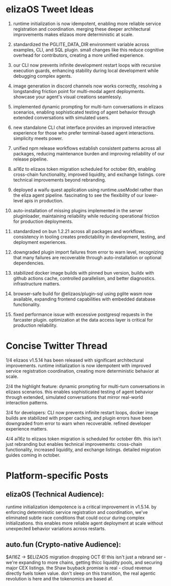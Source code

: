 # elizaOS Tweet Ideas

1. runtime initialization is now idempotent, enabling more reliable service registration and coordination. merging these deeper architectural improvements makes elizaos more deterministic at scale.

2. standardized the PGLITE_DATA_DIR environment variable across examples, CLI, and SQL plugin. small changes like this reduce cognitive overhead for contributors, creating a more unified experience.

3. our CLI now prevents infinite development restart loops with recursive execution guards, enhancing stability during local development while debugging complex agents.

4. image generation in discord channels now works correctly, resolving a longstanding friction point for multi-modal agent deployments. showcase your agent's visual creations seamlessly.

5. implemented dynamic prompting for multi-turn conversations in elizaos scenarios, enabling sophisticated testing of agent behavior through extended conversations with simulated users.

6. new standalone CLI chat interface provides an improved interactive experience for those who prefer terminal-based agent interactions. simplicity meets power.

7. unified npm release workflows establish consistent patterns across all packages, reducing maintenance burden and improving reliability of our release pipeline.

8. ai16z to elizaos token migration scheduled for october 6th, enabling cross-chain functionality, improved liquidity, and exchange listings. core technical improvements beyond rebranding.

9. deployed a waifu quest application using runtime.useModel rather than the eliza agent pipeline. fascinating to see the flexibility of our lower-level apis in production.

10. auto-installation of missing plugins implemented in the server pluginloader, maintaining reliability while reducing operational friction for production deployments.

11. standardized on bun 1.2.21 across all packages and workflows. consistency in tooling creates predictability in development, testing, and deployment experiences.

12. downgraded plugin import failures from error to warn level, recognizing that many failures are recoverable through auto-installation or optional dependencies.

13. stabilized docker image builds with pinned bun version, buildx with github actions cache, controlled parallelism, and better diagnostics. infrastructure matters.

14. browser-safe build for @elizaos/plugin-sql using pglite wasm now available, expanding frontend capabilities with embedded database functionality.

15. fixed performance issue with excessive postgresql requests in the farcaster plugin. optimization at the data access layer is critical for production reliability.

# Concise Twitter Thread

1/4 elizaos v1.5.14 has been released with significant architectural improvements. runtime initialization is now idempotent with improved service registration coordination, creating more deterministic behavior at scale.

2/4 the highlight feature: dynamic prompting for multi-turn conversations in elizaos scenarios. this enables sophisticated testing of agent behavior through extended, simulated conversations that mirror real-world interaction patterns.

3/4 for developers: CLI now prevents infinite restart loops, docker image builds are stabilized with proper caching, and plugin errors have been downgraded from error to warn when recoverable. refined developer experience matters.

4/4 ai16z to elizaos token migration is scheduled for october 6th. this isn't just rebranding but enables technical improvements: cross-chain functionality, increased liquidity, and exchange listings. detailed migration guides coming in october.

# Platform-specific Posts

## elizaOS (Technical Audience):
runtime initialization idempotence is a critical improvement in v1.5.14. by enforcing deterministic service registration and coordination, we've eliminated subtle race conditions that could occur during complex initializations. this enables more reliable agent deployment at scale without unexpected behavior variations across restarts.

## auto.fun (Crypto-native Audience):
$AI16Z → $ELIZAOS migration dropping OCT 6! this isn't just a rebrand ser - we're expanding to more chains, getting thicc liquidity pools, and securing major CEX listings. the Shaw buyback promise is real - cloud revenue directly fuels token value. don't sleep on this transition, the real agentic revolution is here and the tokenomics are based af.
